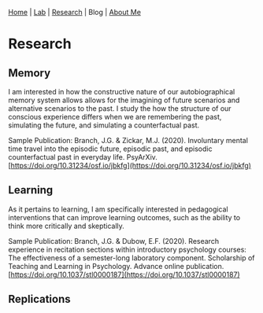 [Home](https://jaredbranch.github.io/) | [Lab](https://jaredbranch.github.io/lab) | [Research](https://jaredbranch.github.io/research) | Blog |  [About Me](https://jaredbranch.github.io/aboutme)
# Research

## Memory

I am interested in how the constructive nature of our autobiographical memory system allows allows for the imagining of future scenarios and alternative scenarios to the past. I study the how the structure of our conscious experience differs when we are remembering the past, simulating the future, and simulating a counterfactual past.

Sample Publication: Branch, J.G. & Zickar, M.J. (2020). Involuntary mental time travel into the episodic future, episodic past, and episodic counterfactual past in everyday life. PsyArXiv. [https://doi.org/10.31234/osf.io/jbkfg](https://doi.org/10.31234/osf.io/jbkfg)

## Learning

As it pertains to learning, I am specifically interested in pedagogical interventions that can improve learning outcomes, such as the ability to think more critically and skeptically.

Sample Publication: Branch, J.G. & Dubow, E.F. (2020). Research experience in recitation sections within introductory psychology courses: The effectiveness of a semester-long laboratory component. Scholarship of Teaching and Learning in Psychology. Advance online publication. [https://doi.org/10.1037/stl0000187](https://doi.org/10.1037/stl0000187)

## Replications



